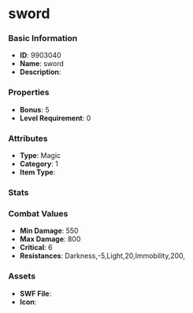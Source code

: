 # sword



### Basic Information

- **ID**: 9903040
- **Name**: sword
- **Description**: 

### Properties

- **Bonus**: 5
- **Level Requirement**: 0

### Attributes

- **Type**: Magic
- **Category**: 1
- **Item Type**: 

### Stats


### Combat Values

- **Min Damage**: 550
- **Max Damage**: 800
- **Critical**: 6
- **Resistances**: Darkness,-5,Light,20,Immobility,200,

### Assets

- **SWF File**: 
- **Icon**: 

